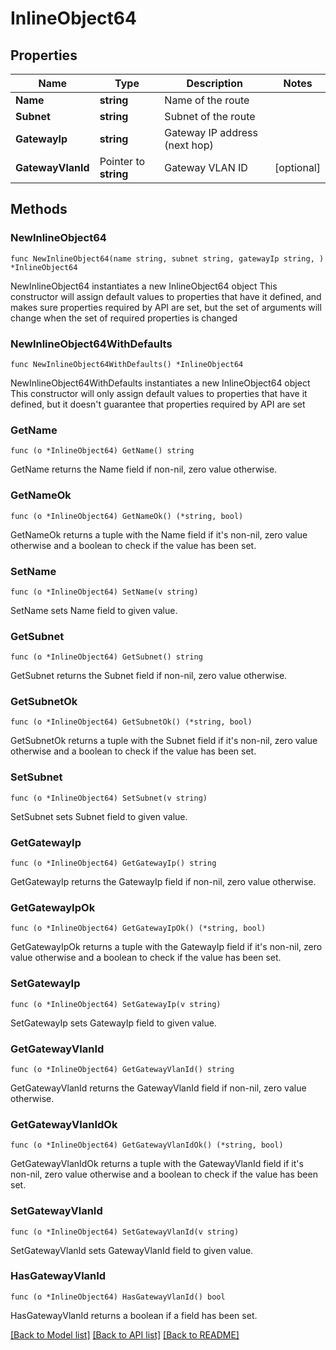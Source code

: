# InlineObject64

## Properties

Name | Type | Description | Notes
------------ | ------------- | ------------- | -------------
**Name** | **string** | Name of the route | 
**Subnet** | **string** | Subnet of the route | 
**GatewayIp** | **string** | Gateway IP address (next hop) | 
**GatewayVlanId** | Pointer to **string** | Gateway VLAN ID | [optional] 

## Methods

### NewInlineObject64

`func NewInlineObject64(name string, subnet string, gatewayIp string, ) *InlineObject64`

NewInlineObject64 instantiates a new InlineObject64 object
This constructor will assign default values to properties that have it defined,
and makes sure properties required by API are set, but the set of arguments
will change when the set of required properties is changed

### NewInlineObject64WithDefaults

`func NewInlineObject64WithDefaults() *InlineObject64`

NewInlineObject64WithDefaults instantiates a new InlineObject64 object
This constructor will only assign default values to properties that have it defined,
but it doesn't guarantee that properties required by API are set

### GetName

`func (o *InlineObject64) GetName() string`

GetName returns the Name field if non-nil, zero value otherwise.

### GetNameOk

`func (o *InlineObject64) GetNameOk() (*string, bool)`

GetNameOk returns a tuple with the Name field if it's non-nil, zero value otherwise
and a boolean to check if the value has been set.

### SetName

`func (o *InlineObject64) SetName(v string)`

SetName sets Name field to given value.


### GetSubnet

`func (o *InlineObject64) GetSubnet() string`

GetSubnet returns the Subnet field if non-nil, zero value otherwise.

### GetSubnetOk

`func (o *InlineObject64) GetSubnetOk() (*string, bool)`

GetSubnetOk returns a tuple with the Subnet field if it's non-nil, zero value otherwise
and a boolean to check if the value has been set.

### SetSubnet

`func (o *InlineObject64) SetSubnet(v string)`

SetSubnet sets Subnet field to given value.


### GetGatewayIp

`func (o *InlineObject64) GetGatewayIp() string`

GetGatewayIp returns the GatewayIp field if non-nil, zero value otherwise.

### GetGatewayIpOk

`func (o *InlineObject64) GetGatewayIpOk() (*string, bool)`

GetGatewayIpOk returns a tuple with the GatewayIp field if it's non-nil, zero value otherwise
and a boolean to check if the value has been set.

### SetGatewayIp

`func (o *InlineObject64) SetGatewayIp(v string)`

SetGatewayIp sets GatewayIp field to given value.


### GetGatewayVlanId

`func (o *InlineObject64) GetGatewayVlanId() string`

GetGatewayVlanId returns the GatewayVlanId field if non-nil, zero value otherwise.

### GetGatewayVlanIdOk

`func (o *InlineObject64) GetGatewayVlanIdOk() (*string, bool)`

GetGatewayVlanIdOk returns a tuple with the GatewayVlanId field if it's non-nil, zero value otherwise
and a boolean to check if the value has been set.

### SetGatewayVlanId

`func (o *InlineObject64) SetGatewayVlanId(v string)`

SetGatewayVlanId sets GatewayVlanId field to given value.

### HasGatewayVlanId

`func (o *InlineObject64) HasGatewayVlanId() bool`

HasGatewayVlanId returns a boolean if a field has been set.


[[Back to Model list]](../README.md#documentation-for-models) [[Back to API list]](../README.md#documentation-for-api-endpoints) [[Back to README]](../README.md)


